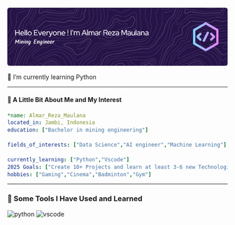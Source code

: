 ![Almar-Reza-Maulana](https://github.com/Almar-Reza-Maulana/Almar-Reza-Maulana/blob/main/github-header-image-new%20reza.png)

<!--
**Almar-Reza-Maulana/Almar-Reza-Maulana** is a ✨ _special_ ✨ repository because its `README.md` (this file) appears on your GitHub profile.

Here are some ideas to get you started:

- 🔭 I’m currently working on ...
- 🌱 I’m currently learning ...
- 👯 I’m looking to collaborate on ...
- 🤔 I’m looking for help with ...
- 💬 Ask me about ...
- 📫 How to reach me: ...
- 😄 Pronouns: ...
- ⚡ Fun fact: ...
-->

🏫 I’m currently learning Python

---

#### 🎯 A Little Bit About Me and My Interest

```yaml
*name: Almar_Reza_Maulana
located_in: Jambi, Indonesia
education: ["Bachelor in mining engineering"]

fields_of_interests: ["Data Science","AI engineer","Machine Learning"]

currently_learning: ["Python","Vscode"]
2025 Goals: ["Create 10+ Projects and learn at least 3-6 new Technologies."]
hobbies: ["Gaming","Cinema","Badminton","Gym"]
```

---

### 🚀 Some Tools I Have Used and Learned

<img src="https://cdn.jsdelivr.net/gh/devicons/devicon@latest/icons/python/python-original-wordmark.svg" alt="python" width="45" height="45"/>
<img src="https://cdn.jsdelivr.net/gh/devicons/devicon@latest/icons/vscode/vscode-original.svg"alt="vscode" width="45" height="45" />
